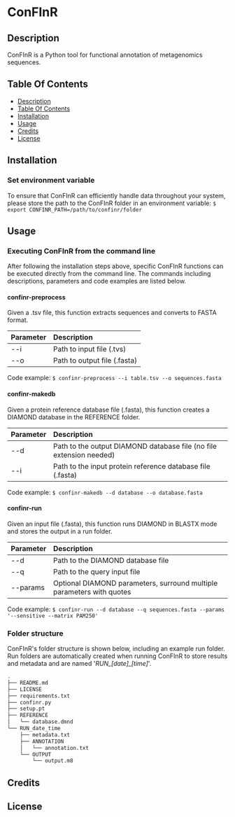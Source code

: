 # ConFInR

## Description
ConFInR is a Python tool for functional annotation of metagenomics sequences.

## Table Of Contents
* [Description](https://github.com/kjradem/ConFInR/blob/master/README.md#description)
* [Table Of Contents](https://github.com/kjradem/ConFInR/blob/master/README.md#table-of-contents)
* [Installation](https://github.com/kjradem/ConFInR/blob/master/README.md#installation)
* [Usage](https://github.com/kjradem/ConFInR/blob/master/README.md#usage)
* [Credits](https://github.com/kjradem/ConFInR/blob/master/README.md#credits)
* [License](https://github.com/kjradem/ConFInR/blob/master/LICENSE)

## Installation

### Set environment variable
To ensure that ConFInR can efficiently handle data throughout your system, please store the path to the ConFInR folder in an environment variable:
```$ export CONFINR_PATH=/path/to/confinr/folder```

## Usage

### Executing ConFInR from the command line
After following the installation steps above, specific ConFInR functions can be executed directly from the command line. The commands including descriptions, parameters and code examples are listed below.

#### confinr-preprocess
Given a .tsv file, this function extracts sequences and converts to FASTA format.

| Parameter | Description |
| :-------- | :---------- |
| --i       | Path to input file (.tvs)     |
| --o       | Path to output file (.fasta)  |

Code example: ```$ confinr-preprocess --i table.tsv --o sequences.fasta```


#### confinr-makedb
Given a protein reference database file (.fasta), this function creates a DIAMOND database in the REFERENCE folder. 

| Parameter | Description |
| :-------- | :---------- |
| --d       | Path to the output DIAMOND database file (no file extension needed) |
| --i       | Path to the input protein reference database file (.fasta)          |

Code example: ```$ confinr-makedb --d database --o database.fasta```


#### confinr-run
Given an input file (.fasta), this function runs DIAMOND in BLASTX mode and stores the output in a run folder.

| Parameter | Description |
| :-------- | :---------- |
| --d       | Path to the DIAMOND database file                                     |
| --q       | Path to the query input file                                          |
| --params  | Optional DIAMOND parameters, surround multiple parameters with quotes |

Code example: ```$ confinr-run --d database --q sequences.fasta --params '--sensitive --matrix PAM250'```


### Folder structure
ConFInR's folder structure is shown below, including an example run folder. Run folders are automatically created when running ConFInR to store results and metadata and are named '_RUN\_[date]\_[time]_'.
```bash
.
├── README.md
├── LICENSE
├── requirements.txt
├── confinr.py
├── setup.pt
├── REFERENCE
│   └── database.dmnd
└── RUN_date_time
    ├── metadata.txt
    ├── ANNOTATION
    │   └── annotation.txt
    └── OUTPUT
        └── output.m8
```

## Credits

## License
